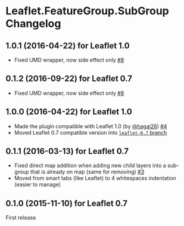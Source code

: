 # Leaflet.FeatureGroup.SubGroup Changelog


## 1.0.1 (2016-04-22) for Leaflet 1.0

- Fixed UMD wrapper, now side effect only [#8](https://github.com/ghybs/Leaflet.FeatureGroup.SubGroup/issues/8)


## 0.1.2 (2016-09-22) for Leaflet 0.7

- Fixed UMD wrapper, now side effect only [#8](https://github.com/ghybs/Leaflet.FeatureGroup.SubGroup/issues/8)


## 1.0.0 (2016-04-22) for Leaflet 1.0

- Made the plugin compatible with Leaflet 1.0 (by [@hagai26](https://github.com/hagai26)) [#4](https://github.com/ghybs/Leaflet.FeatureGroup.SubGroup/pull/4)
- Moved Leaflet 0.7 compatible version into [`leaflet-0.7` branch](https://github.com/ghybs/Leaflet.FeatureGroup.SubGroup/tree/leaflet-0.7)


## 0.1.1 (2016-03-13) for Leaflet 0.7

- Fixed direct map addition when adding new child layers into a sub-group that is already on map (same for removing) [#3](https://github.com/ghybs/Leaflet.FeatureGroup.SubGroup/issues/3)
- Moved from smart tabs (like Leaflet) to 4 whitespaces indentation (easier to manage)


## 0.1.0 (2015-11-10) for Leaflet 0.7

First release
